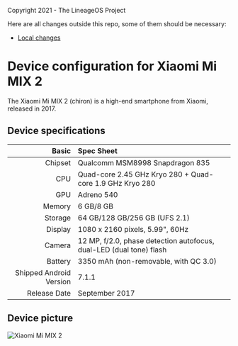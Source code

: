 Copyright 2021 - The LineageOS Project

Here are all changes outside this repo, some of them should be necessary:
* [Local changes](https://github.com/BYZYB/android_device_xiaomi_chiron/blob/lineage-21/repo_21.diff)

Device configuration for Xiaomi Mi MIX 2
===

The Xiaomi Mi MIX 2 (chiron) is a high-end smartphone from Xiaomi, released in 2017.

## Device specifications

Basic | Spec Sheet
---:|:---
Chipset | Qualcomm MSM8998 Snapdragon 835
CPU | Quad-core 2.45 GHz Kryo 280 + Quad-core 1.9 GHz Kryo 280
GPU | Adreno 540
Memory | 6 GB/8 GB
Storage | 64 GB/128 GB/256 GB (UFS 2.1)
Display | 1080 x 2160 pixels, 5.99", 60Hz
Camera | 12 MP, f/2.0, phase detection autofocus, dual-LED (dual tone) flash
Battery | 3350 mAh (non-removable, with QC 3.0)
Shipped Android Version | 7.1.1
Release Date | September 2017

## Device picture

![Xiaomi Mi MIX 2](https://i8.mifile.cn/a1/pms_1505401464.03824312!560x560.jpg "Xiaomi Mi MIX 2 in black")
